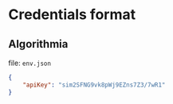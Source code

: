 #   Credentials format

## Algorithmia


file: `env.json` 

```json
{
    "apiKey": "sim2SFNG9vk8pWj9EZns7Z3/7wR1"
}
```
